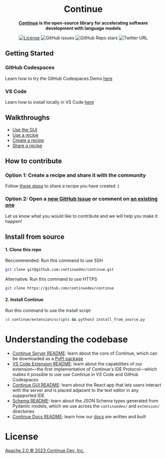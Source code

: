<h1 align="center"> Continue </h1>

<div align="center">

**[Continue](https://continue.dev/docs) is the open-source library for accelerating software development with language models**

</div>

<div align="center">

[![License](https://img.shields.io/badge/License-Apache_2.0-blue.svg)](https://opensource.org/licenses/Apache-2.0)
![GitHub issues](https://img.shields.io/github/issues-raw/continuedev/continue)
![GitHub Repo stars](https://img.shields.io/github/stars/continuedev/continue?style=social)
![Twitter URL](https://img.shields.io/twitter/url?style=social&url=https%3A%2F%2Fgithub.com%2Fcontinuedev%2Fcontinue)

</div>

## Getting Started

### GitHub Codespaces

Learn how to try the GitHub Codespaces Demo [here](https://continue.dev/docs/getting-started)

### VS Code

Learn how to install locally in VS Code [here](https://continue.dev/docs/install)

## Walkthroughs

- [Use the GUI](https://continue.dev/walkthroughs/use-the-gui.md)
- [Use a recipe](https://continue.dev/walkthroughs/use-a-recipe.md)
- [Create a recipe](https://continue.dev/walkthroughs/create-a-recipe.md)
- [Share a recipe](https://continue.dev/walkthroughs/share-a-recipe.md)

## How to contribute

### Option 1: Create a recipe and share it with the community

Follow [these steps](https://continue.dev/walkthroughs/share-a-recipe.md) to share a recipe you have created :)

### Option 2: Open a [new GitHub Issue](https://github.com/continuedev/continue/issues/new) or comment on [an existing one](https://github.com/continuedev/continue/issues)

Let us know what you would like to contribute and we will help you make it happen!

## Install from source

#### 1. Clone this repo

Reccommended: Run this command to use SSH
```bash
git clone git@github.com:continuedev/continue.git
```

Alternative: Run this command to use HTTPS
```bash
git clone https://github.com/continuedev/continue
```

#### 2. Install Continue

Run this command to use the install script
```bash
cd continue/extension/scripts && python3 install_from_source.py
```

# Understanding the codebase

- [Continue Server README](./continuedev): learn about the core of Continue, which can be downloaded as a [PyPI package](https://pypi.org/project/continuedev/)
- [VS Code Extension README](./extension/src): learn about the capabilities of our extension—the first implementation of Continue's IDE Protocol—which makes it possible to use use Continue in VS Code and GitHub Codespaces
- [Continue GUI README](./extension/react-app/): learn about the React app that lets users interact with the server and is placed adjacent to the text editor in any suppported IDE
- [Schema README](./schema): learn about the JSON Schema types generated from Pydantic models, which we use across the `continuedev/` and `extension/` directories
- [Continue Docs README](./docs): learn how our [docs](https://continue.dev/docs) are written and built

# License

[Apache 2.0 © 2023 Continue Dev, Inc.](./LICENSE)